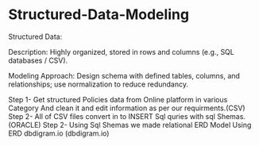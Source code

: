 # Structured-Data-Modeling

Structured Data:

Description: Highly organized, stored in rows and columns (e.g., SQL databases / CSV).

Modeling Approach: Design schema with defined tables, columns, and relationships; use normalization to reduce redundancy.

Step 1- Get structured Policies data from Online platform in various Category And clean it and edit information as per our requirments.(CSV)
Step 2- All of CSV files convert in to INSERT Sql quries with sql Shemas.(ORACLE)
Step 2- Using Sql Shemas we made relational ERD Model Using ERD dbdigram.io (dbdigram.io)
